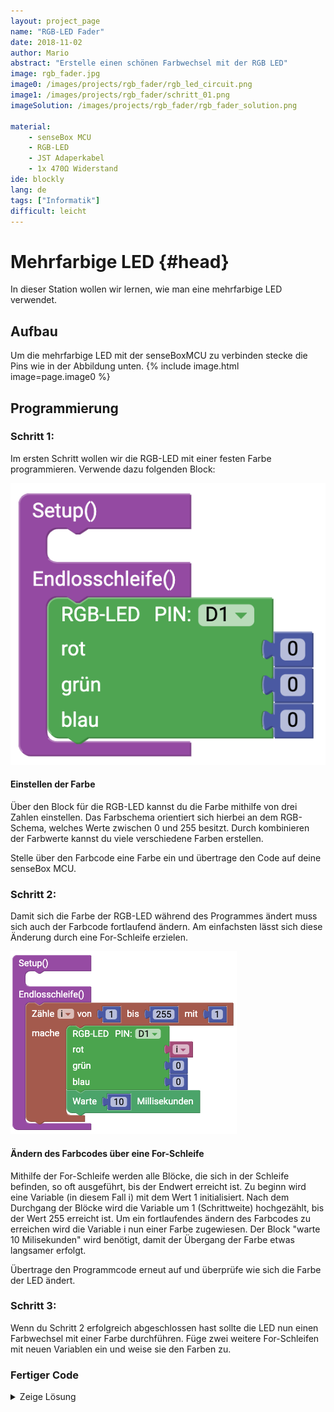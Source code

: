 ```yaml
---
layout: project_page
name: "RGB-LED Fader"
date: 2018-11-02
author: Mario
abstract: "Erstelle einen schönen Farbwechsel mit der RGB LED"
image: rgb_fader.jpg
image0: /images/projects/rgb_fader/rgb_led_circuit.png
image1: /images/projects/rgb_fader/schritt_01.png
imageSolution: /images/projects/rgb_fader/rgb_fader_solution.png

material:
    - senseBox MCU
    - RGB-LED
    - JST Adaperkabel
    - 1x 470Ω Widerstand
ide: blockly  
lang: de
tags: ["Informatik"]
difficult: leicht    
---
```

# Mehrfarbige LED {#head}

In dieser Station wollen wir lernen, wie man eine mehrfarbige LED verwendet.


## Aufbau 
Um die mehrfarbige LED mit der senseBoxMCU zu verbinden stecke die Pins wie in der Abbildung unten.
{% include image.html image=page.image0 %}

## Programmierung

### Schritt 1:

Im ersten Schritt wollen wir die RGB-LED mit einer festen Farbe programmieren. Verwende dazu folgenden Block:

<div class="row">
<div class="col-md-6">
      <img class="image-column" src="/images/projects/rgb_fader/schritt_01.png" alt="...">
</div>
<div class="col-md-6">
    <h4 class="media-heading">Einstellen der Farbe</h4>
    Über den Block für die RGB-LED kannst du die Farbe mithilfe von drei Zahlen einstellen. Das Farbschema orientiert sich hierbei an dem RGB-Schema, welches Werte zwischen 0 und 255 besitzt. Durch kombinieren der Farbwerte kannst du viele verschiedene Farben erstellen. 
</div>
</div>

Stelle über den Farbcode eine Farbe ein und übertrage den Code auf deine senseBox MCU. 

### Schritt 2:

Damit sich die Farbe der RGB-LED während des Programmes ändert muss sich auch der Farbcode fortlaufend ändern. Am einfachsten lässt sich diese Änderung durch eine For-Schleife erzielen. 

<div class="row">
<div class="col-md-6">
      <img class="image-column" src="/images/projects/rgb_fader/schritt_02.png" alt="...">
</div>
<div class="col-md-6">
    <h4 class="media-heading">Ändern des Farbcodes über eine For-Schleife</h4>
    Mithilfe der For-Schleife werden alle Blöcke, die sich in der Schleife befinden, so oft ausgeführt, bis der Endwert erreicht ist. Zu beginn wird eine Variable (in diesem Fall i) mit dem Wert 1 initialisiert. Nach dem Durchgang der Blöcke wird die Variable um 1 (Schrittweite) hochgezählt, bis der Wert 255 erreicht ist. Um ein fortlaufendes ändern des Farbcodes zu erreichen wird die Variable i nun einer Farbe zugewiesen. Der Block "warte 10 Milisekunden" wird benötigt, damit der Übergang der Farbe etwas langsamer erfolgt.
</div>
</div>

Übertrage den Programmcode erneut auf und überprüfe wie sich die Farbe der LED ändert. 

### Schritt 3:

Wenn du Schritt 2 erfolgreich abgeschlossen hast sollte die LED nun einen Farbwechsel mit einer Farbe durchführen. Füge zwei weitere For-Schleifen mit neuen Variablen ein und weise sie den Farben zu. 

### Fertiger Code

<details><summary>Zeige Lösung</summary>
{% include image.html image=page.imageSolution %}
</p>
</details>



